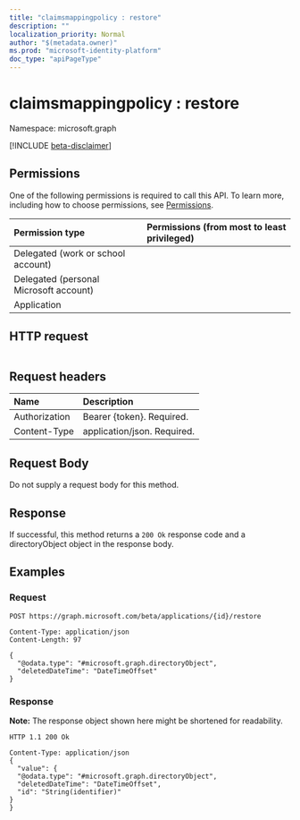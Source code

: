 ```yaml
---
title: "claimsmappingpolicy : restore"
description: ""
localization_priority: Normal
author: "$(metadata.owner)"
ms.prod: "microsoft-identity-platform"
doc_type: "apiPageType"
---
```


# claimsmappingpolicy : restore

Namespace: microsoft.graph

[!INCLUDE [beta-disclaimer](../../includes/beta-disclaimer.md)]

## Permissions

One of the following permissions is required to call this API. To learn more, including how to choose permissions, see [Permissions](/graph/permissions-reference).

| Permission type                        | Permissions (from most to least privileged) |
| :------------------------------------- | :------------------------------------------ |
| Delegated (work or school account)     |                                             |
| Delegated (personal Microsoft account) |                                             |
| Application                            |                                             |

## HTTP request

<!-- {
  "blockType": "ignored"
}
-->

```http

```

## Request headers

| Name          | Description                 |
| :------------ | :-------------------------- |
| Authorization | Bearer {token}. Required.   |
| Content-Type  | application/json. Required. |

## Request Body

<!-- Actions and Functions -->

<!-- CRUD Methods -->

Do not supply a request body for this method.

## Response

If successful, this method returns a `200 Ok` response code and a directoryObject object in the response body.

## Examples

### Request

<!-- {
  "blockType": "request",
  "name": "claimsmappingpolicy_restore"
}
-->

```http
POST https://graph.microsoft.com/beta/applications/{id}/restore

Content-Type: application/json
Content-Length: 97

{
  "@odata.type": "#microsoft.graph.directoryObject",
  "deletedDateTime": "DateTimeOffset"
}

```

### Response

**Note:** The response object shown here might be shortened for readability.

<!-- {
  "blockType": "response",
  "truncated": true,
  "@odata.type": "Microsoft.DirectoryServices.directoryObject"
}
-->

```http
HTTP 1.1 200 Ok

Content-Type: application/json
{
  "value": {
  "@odata.type": "#microsoft.graph.directoryObject",
  "deletedDateTime": "DateTimeOffset",
  "id": "String(identifier)"
}
}

```
